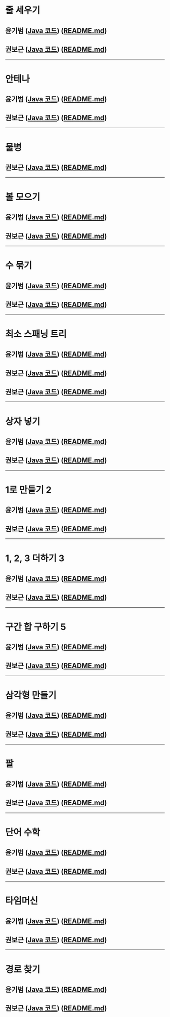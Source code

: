 # 줄 세우기

## 윤기범 ([Java 코드](백준_줄세우기_윤기범.java)) ([README.md](src/줄세우기_윤기범.md))
## 권보근 ([Java 코드](백준_줄세우기_권보근.java)) ([README.md](src/줄세우기_권보근.md))

<hr>

# 안테나

## 윤기범 ([Java 코드](백준_안테나_윤기범.java)) ([README.md](src/안테나_윤기범.md))
## 권보근 ([Java 코드](백준_안테나_권보근.java)) ([README.md](src/안테나_권보근.md))

<hr>

# 물병

## 권보근 ([Java 코드](백준_물병_권보근.java)) ([README.md](src/물병_권보근.md))

<hr>

# 볼 모으기
## 윤기범 ([Java 코드](백준_볼모으기_윤기범.java)) ([README.md](src/볼모으기_윤기범.md))
## 권보근 ([Java 코드](백준_볼모으기_권보근.java)) ([README.md](src/볼모으기_권보근.md))

<hr>

# 수 묶기
## 윤기범 ([Java 코드](백준_수묶기_윤기범.java)) ([README.md](src/수묶기_윤기범.md))
## 권보근 ([Java 코드](백준_수묶기_권보근.java)) ([README.md](src/수묶기_권보근.md))

<hr>

# 최소 스패닝 트리
## 윤기범 ([Java 코드](백준_최소스패닝트리_윤기범.java)) ([README.md](src/최소스패닝트리_윤기범.md))
## 권보근 ([Java 코드](백준_최소스패닝트리_쿠루스칼_권보근.java)) ([README.md](src/최소스패닝트리_쿠루스칼_권보근.md))
## 권보근 ([Java 코드](백준_최소스패닝트리_프림_권보근.java)) ([README.md](src/최소스패닝트리_프림_권보근.md))

<hr>

# 상자 넣기
## 윤기범 ([Java 코드](백준_상자넣기_윤기범.java)) ([README.md](src/상자넣기_윤기범.md))
## 권보근 ([Java 코드](백준_상자넣기_권보근.java)) ([README.md](src/상자넣기_권보근.md))

<hr>

# 1로 만들기 2
## 윤기범 ([Java 코드](백준_1로만들기2_윤기범.java)) ([README.md](src/1로만들기2_윤기범.md))
## 권보근 ([Java 코드](백준_1로만들기2_권보근.java)) ([README.md](src/1로만들기2_권보근.md))

<hr>

# 1, 2, 3 더하기 3
## 윤기범 ([Java 코드](백준_1,2,3더하기3_윤기범.java)) ([README.md](src/1,2,3더하기3_윤기범.md))
## 권보근 ([Java 코드](백준_1,2,3더하기3_권보근.java)) ([README.md](src/1,2,3더하기3_권보근.md))

<hr>

# 구간 합 구하기 5
## 윤기범 ([Java 코드](백준_구간합구하기5_윤기범.java)) ([README.md](src/구간합구하기5_윤기범.md))
## 권보근 ([Java 코드](백준_구간합구하기5_권보근.java)) ([README.md](src/구간합구하기5_권보근.md))

<hr>

# 삼각형 만들기
## 윤기범 ([Java 코드](백준_삼각형만들기_윤기범.java)) ([README.md](src/삼각형만들기_윤기범.md))
## 권보근 ([Java 코드](백준_삼각형만들기_권보근.java)) ([README.md](src/삼각형만들기_권보근.md))

<hr>

# 팔
## 윤기범 ([Java 코드](백준_팔_윤기범.java)) ([README.md](src/팔_윤기범.md))
## 권보근 ([Java 코드](백준_팔_권보근.java)) ([README.md](src/팔_권보근.md))

<hr>

# 단어 수학
## 윤기범 ([Java 코드](백준_단어수학_윤기범.java)) ([README.md](src/단어수학_윤기범.md))
## 권보근 ([Java 코드](백준_단어수학_권보근.java)) ([README.md](src/단어수학_권보근.md))

<hr>

# 타임머신
## 윤기범 ([Java 코드](백준_타임머신_윤기범.java)) ([README.md](src/타임머신_윤기범.md))
## 권보근 ([Java 코드](백준_타임머신_권보근.java)) ([README.md](src/타임머신_권보근.md))

<hr>

# 경로 찾기
## 윤기범 ([Java 코드](백준_경로찾기_윤기범.java)) ([README.md](src/경로찾기_윤기범.md))
## 권보근 ([Java 코드](백준_경로찾기_권보근.java)) ([README.md](src/경로찾기_권보근.md))
